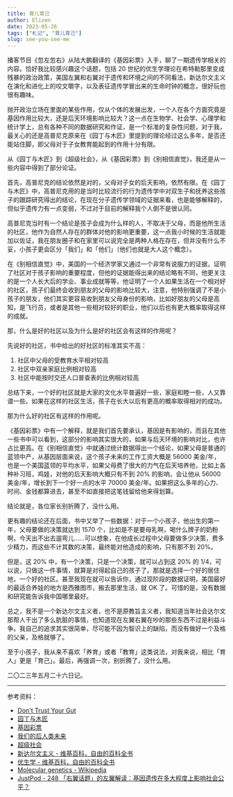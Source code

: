 ```yaml
---
title: 育儿育己
author: Elizen
date: 2023-05-26
tags: ["札记", "育儿育己"]
slug: see-you-see-me
---
```


播客节目《忽左忽右》从陆大鹏翻译的《基因彩票》入手，聊了一期遗传学相关的内容。恰好我比较感兴趣这个话题，包括 20 世纪的优生学理论在希特勒那里变成残暴的政治政策，美国左翼和右翼对于遗传和环境之间的不同看法，新达尔文主义在演化和进化上的咬文嚼字，以及表征遗传学冒出来的生命时钟的概念，很好玩也很有趣味。

抛开政治立场在里面的某些作用，仅从个体的发展出发，一个人在各个方面究竟是基因作用比较大，还是后天环境影响比较大？这一点在生物学、社会学、心理学和统计学上，总有各种不同的数据研究和作证，是一个标准的复杂性问题，对于我，最关心的还是高普尼克原来在《园丁与木匠》里提到的理论经过这么多年，是否还能站住脚，即父母对于子女教育能起到的作用十分有限。

从《园丁与木匠》到《超级社会》，从《基因彩票》到《别相信直觉》，我还是从一些内容中得到了部分论证。

首先，高普尼克的结论依然是对的，父母对子女的后天影响，依然有限。在《园丁与木匠》中，高普尼克用的是当时比较流行的行为遗传学中对双生子和抚养这些孩子的跟踪研究得出的结论，在现在分子遗传学领域的证据来看，也是能够解释的，但似乎遗传力有一点变弱，不过对于目前的解释我个人倒不是很认同。

高普尼克当时有一个结论是孩子会成为什么样的人，不取决于父母，而是他所生活的社区，他作为自然人存在的群体对他的影响更重要，这一点我小时候的生活就能加以佐证，我在朋友圈子和在家里可以说完全是两种人格在存在，但并没有什么不妥，小孩子更会区分「我们」和「他们」（他们也就是大人这个概念）。

在《别相信直觉》中，美国的一个经济学家又通过一个非常有说服力的证据，证明了社区对于孩子影响的重要程度，但他的证据能得出来的结论略有不同，他更关注的是一个人长大后的学业、事业成就等等，他证明了一个人如果生活在一个相对好的社区，孩子们最终会收到朋友的父母的影响比较大，注意，他特别强调了不是小孩子的朋友，他们其实更容易收到朋友父母身份的影响，比如好朋友的父母是高知，是飞行员，或者是其他一些相对较好的职业，他们以后也有更大概率取得这样的成就。

那，什么是好的社区以及为什么是好的社区会有这样的作用呢？

先说好的社区，书中给出的好社区的标准其实不高：

1. 社区中父母的受教育水平相对较高
2. 社区中双亲家庭比例相对较高
3. 社区中能按时交还人口普查表的比例相对较高

总结下来，一个好的社区就是大家的文化水平普遍好一些，家庭和睦一些，人又靠谱一些。如果在这样的社区生活，孩子在长大以后有更高的概率取得相对的成功。

那为什么好的社区有这样的作用呢。

《基因彩票》中有一个解释，就是我们首先要承认，基因是有影响的，而且在其他一些书中可以看到，这部分的影响其实很大的，如果与后天环境的影响对比，也许占比更高。在《别相信直觉》中就通过统计数据得出一个结论，如果父母是普通的蓝领中产，从基因层面来说，这个孩子未来的工作工资大概是 56000 美金/年，也是一个美国蓝领的平均水平，如果父母费了很大的力气在后天培养他，比如上各种补习班，鸡娃，对他的后天影响大概只有不到 20% 的影响，会让他从 56000 美金/年，增长到下一个好一点的水平 70000 美金/年。如果把这么多年的心力、时间、金钱都算进去，甚至不如直接把这笔钱留给他来得划算。

结论就是，各位家长别折腾了，没什么用。

更有趣的结论还在后面，书中又举了一些数据：对于一个小孩子，他出生的第一年，父母要做的决策就达到 1570 个，比如是不是要母乳啊，喝什么牌子的奶粉啊，今天出不出去遛弯儿……可以想象，在他成长过程中父母要做多少决策，费多少精力，而这些不计其数的决策，最终能对他造成的影响，只有那不到 20%。

但是，这 20% 中，有一个决策，只是一个决策，就可以占到这 20% 的 1/4，可以说，只做这一件事情，就算是对得起自己的孩子了。那就是选择一个好的居住地，一个好的社区。甚至我现在就可以告诉你，通过现阶段的数据证明，美国最好的最适合养娃的地方是西雅图市，搬去那里生活，就 OK 了。可惜的是，没有数据和研究能告诉我中国哪里最好。

总之，我不是一个新达尔文主义者，也不是原教旨主义者，我知道当年社会达尔文那帮人干出了多么肮脏的事情，也知道现在左翼右翼在吵的那些东西不过是利益斗争。我自己的追求其实很简单，尽可能不因为智识上的缺陷，而没有做好一个及格的父亲，及格就够了。

至于小孩子，我从来不喜欢「养育」或者「教育」这类说法，对我来说，相比「育人」更是「育己」。最后，再强调一次，别折腾了，没什么用。

二〇二三年五月二十六日记。

---

参考资料：

- [Don't Trust Your Gut ](https://book.douban.com/subject/35897956/)
- [园丁与木匠](https://book.douban.com/subject/34481379/)
- [基因彩票 ](https://book.douban.com/subject/36212369/)
- [我们的后人类未来](https://book.douban.com/subject/26926164/)
- [超级社会](https://book.douban.com/subject/35042831/)
- [新达尔文主义 - 维基百科，自由的百科全书](https://zh.wikipedia.org/wiki/%E6%96%B0%E8%BE%BE%E5%B0%94%E6%96%87%E4%B8%BB%E4%B9%89)
- [优生学 - 维基百科，自由的百科全书](https://zh.wikipedia.org/zh-hans/%E5%84%AA%E7%94%9F%E5%AD%B8)
- [Molecular genetics - Wikipedia](https://en.wikipedia.org/wiki/Molecular_genetics)
- [JustPod - 248 「右翼话题」的左翼解读：基因遗传在多大程度上影响社会公平？](https://justpodmedia.com/shows/left-right/leftright-ep248-20230523?key=2636)